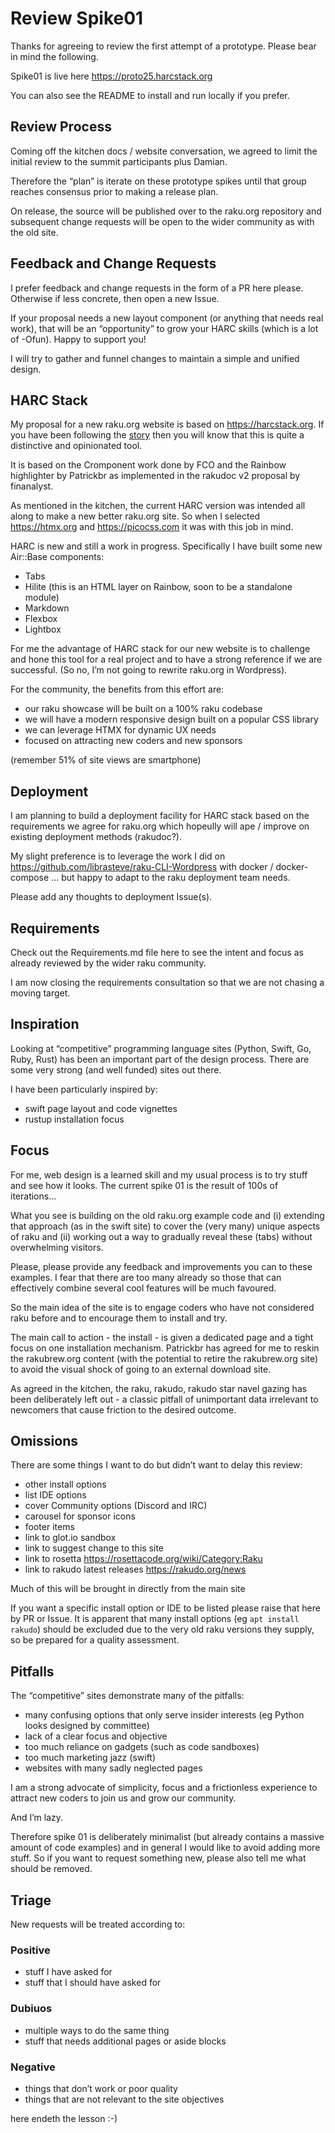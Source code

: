 # Review Spike01

Thanks for agreeing to review the first attempt of a prototype. Please bear in mind the following. 

Spike01 is live here https://proto25.harcstack.org

You can also see the README to install and run locally if you prefer.

## Review Process

Coming off the kitchen docs / website conversation, we agreed to limit the initial review to the summit participants plus Damian. 

Therefore the “plan” is iterate on these prototype spikes until that group reaches consensus prior to making a release plan. 

On release, the source will be published over to the raku.org repository and subsequent change requests will be open to the wider community as with the old site.

## Feedback and Change Requests

I prefer feedback and change requests in the form of a PR here please. Otherwise if less concrete, then open a new Issue. 

If your proposal needs a new layout component (or anything that needs real work), that will be an “opportunity” to grow your HARC skills (which is a lot of -Ofun).  Happy to support you!

I will try to gather and funnel changes to maintain a simple and unified design. 

## HARC Stack

My proposal for a new raku.org website is based on https://harcstack.org. If you have been following the [story](https://rakujourney.wordpress.com/all-posts/) then you will know that this is quite a distinctive and opinionated tool. 

It is based on the Cromponent work done by FCO and the Rainbow highlighter by Patrickbr as implemented in the rakudoc v2 proposal by finanalyst.  

As mentioned in the kitchen, the current HARC version was intended all along to make a new better raku.org site. So when I selected https://htmx.org and  https://picocss.com it was with this job in mind.

HARC is new and still a work in progress. Specifically I have built some new Air::Base components:

- Tabs
- Hilite (this is an HTML layer on Rainbow, soon to be a standalone module)
- Markdown
- Flexbox
- Lightbox

For me the advantage of HARC stack for our new website is to challenge and hone this tool for a real project and to have a strong reference if we are successful. (So no, I’m not going to rewrite raku.org in Wordpress). 

For the community, the benefits from this effort are:
- our raku showcase will be built on a 100% raku codebase
- we will have a modern responsive design built on a popular CSS library
- we can leverage HTMX for dynamic UX needs
- focused on attracting new coders and new sponsors 

(remember 51% of site views are smartphone)

## Deployment

I am planning to build a deployment facility for HARC stack based on the requirements we agree for raku.org which hopeully will ape / improve on existing deployment methods (rakudoc?).

My slight preference is to leverage the work I did on https://github.com/librasteve/raku-CLI-Wordpress with docker / docker-compose ... but happy to adapt to the raku deployment team needs.

Please add any thoughts to deployment Issue(s).

## Requirements 

Check out the Requirements.md file here to see the intent and focus as already reviewed by the wider raku community.

I am now closing the requirements consultation so that we are not chasing a moving target. 

## Inspiration 

Looking at “competitive” programming language sites (Python, Swift, Go, Ruby, Rust) has been an important part of the design process. There are some very strong (and well funded) sites out there. 

I have been particularly inspired by:
- swift page layout and code vignettes
- rustup installation focus

## Focus

For me, web design is a learned skill and my usual process is to try stuff and see how it looks. The current spike 01 is the result of 100s of iterations… 

What you see is building on the old raku.org example code and (i) extending that approach (as in  the swift site) to cover the (very many) unique aspects of raku and (ii) working out a way to gradually reveal these (tabs) without overwhelming visitors.

Please, please provide any feedback and improvements you can to these examples. I fear that there are too many already so those that can effectively combine several cool features will be much favoured. 

So the main idea of the site is to engage coders who have not considered raku before and to encourage them to install and try. 

The main call to action - the install - is given a dedicated page and a tight focus on one installation mechanism. Patrickbr has agreed for me to reskin the rakubrew.org content (with the potential to retire the rakubrew.org site) to avoid the visual shock of going to an external download site. 

As agreed in the kitchen, the raku, rakudo, rakudo star navel gazing has been deliberately left out - a classic pitfall of unimportant data irrelevant to newcomers that cause friction to the desired outcome.

## Omissions

There are some things I want to do but didn’t want to delay this review:
- other install options
- list IDE options
- cover Community options (Discord and IRC)
- carousel for sponsor icons
- footer items
- link to glot.io sandbox
- link to suggest change to this site
- link to rosetta https://rosettacode.org/wiki/Category:Raku
- link to rakudo latest releases https://rakudo.org/news

Much of this will be brought in directly from the main site 

If you want a specific install option or IDE to be listed please raise that here by PR or Issue. It is apparent that many install options (eg `apt install rakudo`) should be excluded due to the very old raku versions they supply, so be prepared for a quality assessment. 

## Pitfalls

The “competitive” sites demonstrate many of the pitfalls:
- many confusing options that only serve insider interests (eg Python looks designed by committee)
- lack of a clear focus and objective
- too much reliance on gadgets (such as code sandboxes)
- too much marketing jazz (swift)
- websites with many sadly neglected pages 

I am a strong advocate of simplicity, focus and a frictionless experience to attract new coders to join us and grow our community.

And I’m lazy. 

Therefore spike 01 is deliberately minimalist (but already contains a massive amount of code examples) and in general I would like to avoid adding more stuff. So if you want to request something new, please also tell me what should be removed. 
 
## Triage

New requests will be treated according to:

### Positive
- stuff I have asked for
- stuff that I should have asked for

### Dubiuos
- multiple ways to do the same thing
- stuff that needs additional pages or aside blocks

### Negative
- things that don’t work or poor quality
- things that are not relevant to the site objectives

here endeth the lesson :-)
